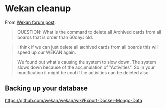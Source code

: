 
# Wekan cleanup

From [Wekan forum post][wekan_forum_post]:

> QUESTION: What is the command to delete all Archived cards from all boards that is order than 60days old.

> I think if we can just delete all archived cards from all boards this will speed up our WEKAN again.

> We found out what's causing the system to slow down. The system slows down because of the accumulation of "Activities". So in your modification it might be cool if the activities can be deleted also

## Backing up your database

https://github.com/wekan/wekan/wiki/Export-Docker-Mongo-Data

[wekan_forum_post]: https://discuss.wekan.io/t/wekan-very-slow-how-to-delete-archive-cards-automatically-to-speed-up-performance/312

